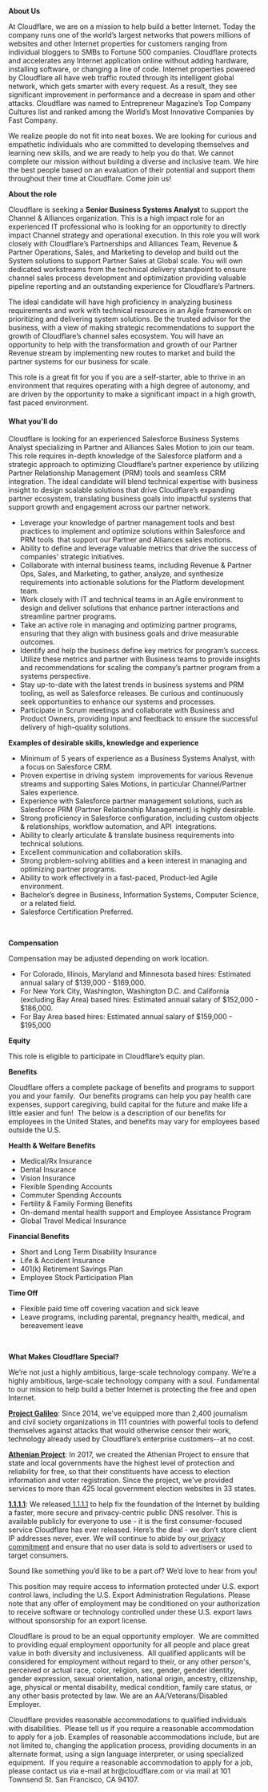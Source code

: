 <div class="content-intro">
	<div><strong>About Us</strong></div>
	<div>
		<p>At Cloudflare, we are on a mission to help build a better Internet. Today the company runs one of the world’s largest networks that powers millions of websites and other Internet properties for customers ranging from individual bloggers to SMBs to Fortune 500 companies. Cloudflare protects and accelerates any Internet application online without adding hardware, installing software, or changing a line of code. Internet properties powered by Cloudflare all have web traffic routed through its intelligent global network, which gets smarter with every request. As a result, they see significant improvement in performance and a decrease in spam and other attacks. Cloudflare was named to Entrepreneur Magazine’s Top Company Cultures list and ranked among the World’s Most Innovative Companies by Fast Company.&nbsp;</p>
		<p><span style="font-weight: 400;">We realize people do not fit into neat boxes. We are looking for curious and empathetic individuals who are committed to developing themselves and learning new skills, and we are ready to help you do that. We cannot complete our mission without building a diverse and inclusive team. We hire the best people based on an evaluation of their potential and support them throughout their time at Cloudflare. Come join us!&nbsp;</span></p>
	</div>
</div>
<p><strong>About the role</strong></p>
<p>Cloudflare is seeking a <strong>Senior Business Systems Analyst</strong> to support the Channel &amp; Alliances organization. This is a high impact role for an experienced IT professional who is looking for an opportunity to directly impact Channel strategy and operational execution. In this role you will work closely with Cloudflare’s Partnerships and Alliances Team, Revenue &amp; Partner Operations, Sales, and Marketing to develop and build out the System solutions to support Partner Sales at Global scale. You will own dedicated workstreams from the technical delivery standpoint to ensure channel sales process development and optimization providing valuable pipeline reporting and an outstanding experience for Cloudflare’s Partners.</p>
<p>The ideal candidate will have high proficiency in analyzing business requirements and work with technical resources in an Agile framework on prioritizing and delivering system solutions. Be the trusted advisor for the business, with a view of making strategic recommendations to support the growth of Cloudflare’s channel sales ecosystem. You will have an opportunity to help with the transformation and growth of our Partner Revenue stream by implementing new routes to market and build the partner systems for our business for scale.&nbsp;</p>
<p>This role is a great fit for you if you are a self-starter, able to thrive in an environment that requires operating with a high degree of autonomy, and are driven by the opportunity to make a significant impact in a high growth, fast paced environment.</p>
<h4>What you'll do</h4>
<p>Cloudflare is looking for an experienced Salesforce Business Systems Analyst specializing in Partner and Alliances Sales Motion to join our team. This role requires in-depth knowledge of the Salesforce platform and a strategic approach to optimizing Cloudflare’s partner experience by utilizing Partner Relationship Management (PRM) tools and seamless CRM integration. The ideal candidate will blend technical expertise with business insight to design scalable solutions that drive Cloudflare’s expanding partner ecosystem, translating business goals into impactful systems that support growth and engagement across our partner network.</p>
<ul>
	<li>Leverage your knowledge of partner management tools and best practices to implement and optimize solutions within Salesforce and PRM tools&nbsp; that support our Partner and Alliances sales motions.</li>
	<li>Ability to define and leverage valuable metrics that drive the success of companies' strategic initiatives.</li>
	<li>Collaborate with internal business teams, including Revenue &amp; Partner Ops, Sales, and Marketing, to gather, analyze, and synthesize requirements into actionable solutions for the Platform development team.</li>
	<li>Work closely with IT and technical teams in an Agile environment to design and deliver solutions that enhance partner interactions and streamline partner programs.</li>
	<li>Take an active role in managing and optimizing partner programs, ensuring that they align with business goals and drive measurable outcomes.</li>
	<li>Identify and help the business define key metrics for program’s success. Utilize these metrics and partner with Business teams to provide insights and recommendations for scaling the company’s partner program from a systems perspective.</li>
	<li>Stay up-to-date with the latest trends in business systems and PRM tooling, as well as Salesforce releases. Be curious and continuously seek opportunities to enhance our systems and processes.</li>
	<li>Participate in Scrum meetings and collaborate with Business and Product Owners, providing input and feedback to ensure the successful delivery of high-quality solutions.</li>
</ul>
<p><strong>Examples of desirable skills, knowledge and experience</strong></p>
<ul>
	<li>Minimum of 5 years of experience as a Business Systems Analyst, with a focus on Salesforce CRM.</li>
	<li>Proven expertise in driving system&nbsp; improvements for various Revenue streams and supporting Sales Motions, in particular Channel/Partner Sales experience.&nbsp;</li>
	<li>Experience with Salesforce partner management solutions, such as Salesforce PRM (Partner Relationship Management) is highly desirable.</li>
	<li>Strong proficiency in Salesforce configuration, including custom objects &amp; relationships, workflow automation, and API&nbsp; integrations.</li>
	<li>Ability to clearly articulate &amp; translate business requirements into technical solutions.</li>
	<li>Excellent communication and collaboration skills.</li>
	<li>Strong problem-solving abilities and a keen interest in managing and optimizing partner programs.</li>
	<li>Ability to work effectively in a fast-paced, Product-led Agile environment.</li>
	<li>Bachelor’s degree in Business, Information Systems, Computer Science, or a related field.</li>
	<li>Salesforce Certification Preferred.</li>
</ul>
<p>&nbsp;</p>
<p><strong>Compensation</strong></p>
<p><span style="font-weight: 400;">Compensation may be adjusted depending on work location.</span></p>
<ul>
	<li style="font-weight: 400;"><span data-sheets-root="1">For Colorado, Illinois, Maryland and Minnesota based hires: Estimated annual salary of $139,000 - $169,000.</span></li>
	<li style="font-weight: 400;"><span data-sheets-root="1">For New York City, Washington, Washington D.C. and California (excluding Bay Area) based hires: Estimated annual salary of $152,000 - $186,000.</span></li>
	<li style="font-weight: 400;"><span data-sheets-root="1">For Bay Area based hires: Estimated annual salary of $159,000 - $195,000</span></li>
</ul>
<p><strong>Equity</strong></p>
<p>This role is eligible to participate in Cloudflare’s equity plan.</p>
<p><strong>Benefits</strong></p>
<p>Cloudflare offers a complete package of benefits and programs to support you and your family.&nbsp; Our benefits programs can help you pay health care expenses, support caregiving, build capital for the future and make life a little easier and fun!&nbsp; The below is a description of our benefits for employees in the United States, and benefits may vary for employees based outside the U.S.</p>
<p><strong>Health &amp; Welfare Benefits</strong></p>
<ul>
	<li>Medical/Rx Insurance</li>
	<li>Dental Insurance</li>
	<li>Vision Insurance</li>
	<li>Flexible Spending Accounts</li>
	<li>Commuter Spending Accounts</li>
	<li>Fertility &amp; Family Forming Benefits</li>
	<li>On-demand mental health support and Employee Assistance Program</li>
	<li>Global Travel Medical Insurance</li>
</ul>
<p><strong>Financial Benefits</strong></p>
<ul>
	<li>Short and Long Term Disability Insurance</li>
	<li>Life &amp; Accident Insurance</li>
	<li>401(k) Retirement Savings Plan</li>
	<li>Employee Stock Participation Plan</li>
</ul>
<p><strong>Time Off</strong></p>
<ul>
	<li>Flexible paid time off covering vacation and sick leave</li>
	<li>Leave programs, including parental, pregnancy health, medical, and bereavement leave</li>
</ul>
<p>&nbsp;</p>
<div class="content-conclusion">
	<p><strong>What Makes Cloudflare Special?</strong></p>
	<p><span style="font-weight: 400;">We’re not just a highly ambitious, large-scale technology company. We’re a highly ambitious, large-scale technology company with a soul. Fundamental to our mission to help build a better Internet is protecting the free and open Internet.</span></p>
	<p><a href="https://blog.cloudflare.com/protecting-free-expression-online/"><strong>Project Galileo</strong></a><span style="font-weight: 400;">: Since 2014, we've equipped more than 2,400 journalism and civil society organizations in 111 countries with powerful tools to defend themselves against attacks that would otherwise censor their work, technology already used by Cloudflare’s enterprise customers--at no cost.</span></p>
	<p><strong><a href="https://www.cloudflare.com/athenian/">Athenian Project</a></strong><span style="font-weight: 400;">: In 2017, we created the Athenian Project to ensure that state and local governments have the highest level of protection and reliability for free, so that their constituents have access to election information and voter registration. Since the project, we've provided services to more than 425 local government election websites in 33 states.</span></p>
	<p><a href="https://1.1.1.1/"><strong>1.1.1.1</strong></a><span style="font-weight: 400;">: We released</span><a href="https://1.1.1.1/"> <span style="font-weight: 400;">1.1.1.1</span></a><span style="font-weight: 400;"> to help fix the foundation of the Internet by building a faster, more secure and privacy-centric public DNS resolver. This is available publicly for everyone to use - it is the first consumer-focused service Cloudflare has ever released. Here’s the deal - we don’t store client IP addresses never, ever. We will continue to abide by our</span><a href="https://developers.cloudflare.com/1.1.1.1/privacy/public-dns-resolver"> privacy commitment</a><span style="font-weight: 400;"> and ensure that no user data is sold to advertisers or used to target consumers.</span></p>
	<p><span style="font-weight: 400;">Sound like something you’d like to be a part of? We’d love to hear from you!</span></p>
	<p><span style="font-weight: 400;">This position may require access to information protected under U.S. export control laws, including the U.S. Export Administration Regulations. Please note that any offer of employment may be conditioned on your authorization to receive software or technology controlled under these U.S. export laws without sponsorship for an export license.</span></p>
	<p><span style="font-weight: 400;">Cloudflare is proud to be an equal opportunity employer. &nbsp;We are committed to providing equal employment opportunity for all people and place great value in both diversity and inclusiveness. &nbsp;All qualified applicants will be considered for employment without regard to their, or any other person's, perceived or actual</span> <span style="font-weight: 400;">race, color, religion, sex, gender, gender identity, gender expression, sexual orientation, national origin, ancestry, citizenship, age, physical or mental disability, medical condition, family care status, or any other basis protected by law. </span><span style="font-weight: 400;">We are an AA/Veterans/Disabled Employer.</span></p>
	<p><span style="font-weight: 400;">Cloudflare provides reasonable accommodations to qualified individuals with disabilities. &nbsp;Please tell us if you require a reasonable accommodation to apply for a job. Examples of reasonable accommodations include, but are not limited to, changing the application process, providing documents in an alternate format, using a sign language interpreter, or using specialized equipment. &nbsp;If you require a reasonable accommodation to apply for a job, please contact us via e-mail at </span><span style="font-weight: 400;">hr@cloudflare.com</span><span style="font-weight: 400;"> or via mail at 101 Townsend St. San Francisco, CA 94107.</span></p>
</div>